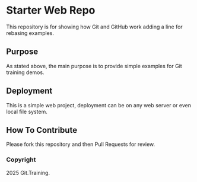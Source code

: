 # Starter Web Repo

This repository is for showing how Git and GitHub work
adding a line for rebasing examples.

## Purpose

As stated above, the main purpose is to provide simple examples for Git training demos.

## Deployment

This is a simple web project, deployment can be on any web server or even local file system.

## How To Contribute

Please fork this repository and then Pull Requests for review.

### Copyright

2025 Git.Training.